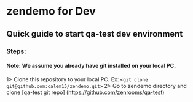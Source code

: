 # zendemo for Dev
## Quick guide to start qa-test dev environment
### Steps:
#### Note: We assume you already have git installed on your local PC.
1> Clone this repository to your local PC.
Ex: `<git clone git@github.com:calem15/zendemo.git>`
2> Go to zendemo directory and clone [qa-test git repo] (https://github.com/zenrooms/qa-test)
